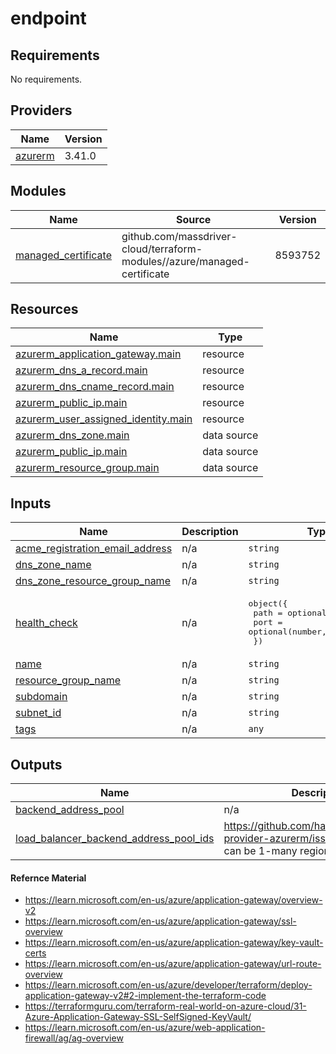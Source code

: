 # endpoint

<!-- BEGINNING OF PRE-COMMIT-TERRAFORM DOCS HOOK -->
## Requirements

No requirements.

## Providers

| Name | Version |
|------|---------|
| <a name="provider_azurerm"></a> [azurerm](#provider\_azurerm) | 3.41.0 |

## Modules

| Name | Source | Version |
|------|--------|---------|
| <a name="module_managed_certificate"></a> [managed\_certificate](#module\_managed\_certificate) | github.com/massdriver-cloud/terraform-modules//azure/managed-certificate | 8593752 |

## Resources

| Name | Type |
|------|------|
| [azurerm_application_gateway.main](https://registry.terraform.io/providers/hashicorp/azurerm/latest/docs/resources/application_gateway) | resource |
| [azurerm_dns_a_record.main](https://registry.terraform.io/providers/hashicorp/azurerm/latest/docs/resources/dns_a_record) | resource |
| [azurerm_dns_cname_record.main](https://registry.terraform.io/providers/hashicorp/azurerm/latest/docs/resources/dns_cname_record) | resource |
| [azurerm_public_ip.main](https://registry.terraform.io/providers/hashicorp/azurerm/latest/docs/resources/public_ip) | resource |
| [azurerm_user_assigned_identity.main](https://registry.terraform.io/providers/hashicorp/azurerm/latest/docs/resources/user_assigned_identity) | resource |
| [azurerm_dns_zone.main](https://registry.terraform.io/providers/hashicorp/azurerm/latest/docs/data-sources/dns_zone) | data source |
| [azurerm_public_ip.main](https://registry.terraform.io/providers/hashicorp/azurerm/latest/docs/data-sources/public_ip) | data source |
| [azurerm_resource_group.main](https://registry.terraform.io/providers/hashicorp/azurerm/latest/docs/data-sources/resource_group) | data source |

## Inputs

| Name | Description | Type | Default | Required |
|------|-------------|------|---------|:--------:|
| <a name="input_acme_registration_email_address"></a> [acme\_registration\_email\_address](#input\_acme\_registration\_email\_address) | n/a | `string` | n/a | yes |
| <a name="input_dns_zone_name"></a> [dns\_zone\_name](#input\_dns\_zone\_name) | n/a | `string` | n/a | yes |
| <a name="input_dns_zone_resource_group_name"></a> [dns\_zone\_resource\_group\_name](#input\_dns\_zone\_resource\_group\_name) | n/a | `string` | n/a | yes |
| <a name="input_health_check"></a> [health\_check](#input\_health\_check) | n/a | <pre>object({<br>    path = optional(string, "/")<br>    port = optional(number, 80)<br>  })</pre> | <pre>{<br>  "path": "/",<br>  "port": 80<br>}</pre> | no |
| <a name="input_name"></a> [name](#input\_name) | n/a | `string` | n/a | yes |
| <a name="input_resource_group_name"></a> [resource\_group\_name](#input\_resource\_group\_name) | n/a | `string` | n/a | yes |
| <a name="input_subdomain"></a> [subdomain](#input\_subdomain) | n/a | `string` | n/a | yes |
| <a name="input_subnet_id"></a> [subnet\_id](#input\_subnet\_id) | n/a | `string` | n/a | yes |
| <a name="input_tags"></a> [tags](#input\_tags) | n/a | `any` | n/a | yes |

## Outputs

| Name | Description |
|------|-------------|
| <a name="output_backend_address_pool"></a> [backend\_address\_pool](#output\_backend\_address\_pool) | n/a |
| <a name="output_load_balancer_backend_address_pool_ids"></a> [load\_balancer\_backend\_address\_pool\_ids](#output\_load\_balancer\_backend\_address\_pool\_ids) | https://github.com/hashicorp/terraform-provider-azurerm/issues/16855 this can be 1-many regional load balancers |
<!-- END OF PRE-COMMIT-TERRAFORM DOCS HOOK -->

#### Refernce Material
- https://learn.microsoft.com/en-us/azure/application-gateway/overview-v2
- https://learn.microsoft.com/en-us/azure/application-gateway/ssl-overview
- https://learn.microsoft.com/en-us/azure/application-gateway/key-vault-certs
- https://learn.microsoft.com/en-us/azure/application-gateway/url-route-overview
- https://learn.microsoft.com/en-us/azure/developer/terraform/deploy-application-gateway-v2#2-implement-the-terraform-code
- https://terraformguru.com/terraform-real-world-on-azure-cloud/31-Azure-Application-Gateway-SSL-SelfSigned-KeyVault/
- https://learn.microsoft.com/en-us/azure/web-application-firewall/ag/ag-overview
